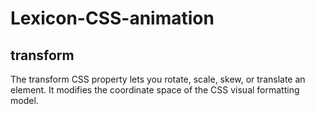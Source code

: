 # Lexicon-CSS-animation

## transform
The transform CSS property lets you rotate, scale, skew, or translate an element. It modifies the coordinate space of the CSS visual formatting model.